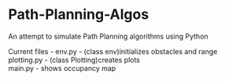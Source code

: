 # Path-Planning-Algos
An attempt to simulate Path Planning algorithms using Python

Current files - 
env.py - (class env)initializes obstacles and range   
plotting.py - (class Plotting)creates plots   
main.py - shows occupancy map
